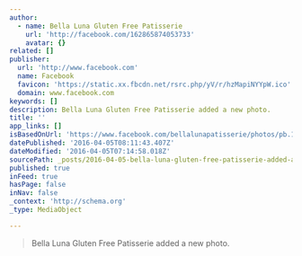 ```yaml
---
author:
  - name: Bella Luna Gluten Free Patisserie
    url: 'http://facebook.com/162865874053733'
    avatar: {}
related: []
publisher:
  url: 'http://www.facebook.com'
  name: Facebook
  favicon: 'https://static.xx.fbcdn.net/rsrc.php/yV/r/hzMapiNYYpW.ico'
  domain: www.facebook.com
keywords: []
description: Bella Luna Gluten Free Patisserie added a new photo.
title: ''
app_links: []
isBasedOnUrl: 'https://www.facebook.com/bellalunapatisserie/photos/pb.162865874053733.-2207520000.1459840482./192077521132568/?type=3&size=944%2C960&fbid=192077521132568'
datePublished: '2016-04-05T08:11:43.407Z'
dateModified: '2016-04-05T07:14:58.018Z'
sourcePath: _posts/2016-04-05-bella-luna-gluten-free-patisserie-added-a-new-photo.md
published: true
inFeed: true
hasPage: false
inNav: false
_context: 'http://schema.org'
_type: MediaObject

---
```

> Bella Luna Gluten Free Patisserie added a new photo.